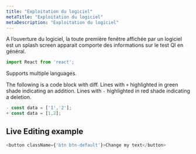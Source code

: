 ```yaml
---
title: "Exploitation du logiciel"
metaTitle: "Exploitation du logiciel"
metaDescription: "Exploitation du logiciel"
---
```


A l’ouverture du logiciel, la toute première fenêtre affichée par un logiciel est un splash screen apparait comporte des informations sur le test QI en général.



```javascript
import React from 'react';
```

Supports multiple languages.

The following is a code block with diff. Lines with `+` highlighted in green shade indicating an addition. Lines with `-` highlighted in red shade indicating a deletion.

```javascript
- const data = ['1','2'];
+ const data = [1,2];
```

## Live Editing example

```javascript react-live=true
<button className={'btn btn-default'}>Change my text</button>
```
